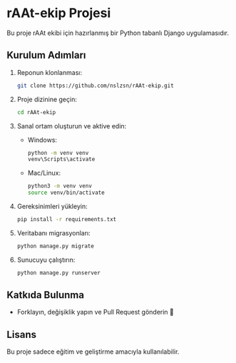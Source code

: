 # rAAt-ekip Projesi

Bu proje rAAt ekibi için hazırlanmış bir Python tabanlı Django uygulamasıdır.

## Kurulum Adımları

1. Reponun klonlanması:
   ```bash
   git clone https://github.com/nslzsn/rAAt-ekip.git
   ```

2. Proje dizinine geçin:
   ```bash
   cd rAAt-ekip
   ```

3. Sanal ortam oluşturun ve aktive edin:
   - Windows:
     ```bash
     python -m venv venv
     venv\Scripts\activate
     ```
   - Mac/Linux:
     ```bash
     python3 -m venv venv
     source venv/bin/activate
     ```

4. Gereksinimleri yükleyin:
   ```bash
   pip install -r requirements.txt
   ```

5. Veritabanı migrasyonları:
   ```bash
   python manage.py migrate
   ```

6. Sunucuyu çalıştırın:
   ```bash
   python manage.py runserver
   ```

## Katkıda Bulunma
- Forklayın, değişiklik yapın ve Pull Request gönderin 🎉

## Lisans
Bu proje sadece eğitim ve geliştirme amacıyla kullanılabilir.